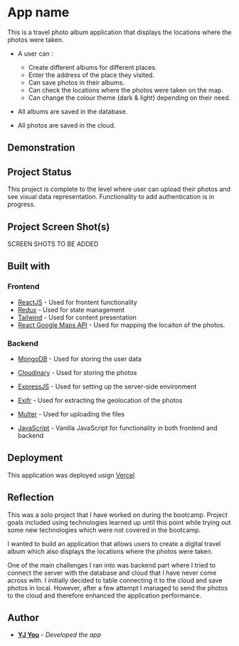 # App name

This is a travel photo album application that displays the locations where the photos were taken.

- A user can :
  - Create different albums for different places.
  - Enter the address of the place they visited.
  - Can save photos in their albums.
  - Can check the locations where the photos were taken on       the map.
  - Can change the colour theme (dark & light) depending on their need.

- All albums are saved in the database.
- All photos are saved in the cloud.

## Demonstration
<!-- [Demo the project in production](https://triplanner.netlify.app/) -->

## Project Status
This project is complete to the level where user can upload their photos and see visual data representation. Functionality to add authentication is in progress.

## Project Screen Shot(s)
SCREEN SHOTS TO BE ADDED

## Built with
### Frontend
- [ReactJS](https://reactjs.org/) - Used for frontent functionality
- [Redux](https://redux.js.org/) - Used for state management
- [Tailwind](https://tailwindcss.com/) - Used for content presentation
- [React Google Maps API](https://react-google-maps-api-docs.netlify.app/) - Used for mapping the locaiton of the photos.

### Backend
- [MongoDB](https://www.mongodb.com/) - Used for storing the user data
- [Cloudinary](https://cloudinary.com/) - Used for storing the photos 
- [ExpressJS](https://nodejs.org/en/) - Used for setting up the server-side environment
- [Exifr](https://github.com/MikeKovarik/exifr) - Used for extracting the geolocation of the photos
- [Multer](https://github.com/expressjs/multer) - Used for uploading the files

- [JavaScript](https://developer.mozilla.org/en-US/docs/Web/JavaScript) - Vanilla JavaScript for functionality in both frontend and backend

## Deployment
This application was deployed usign [Vercel](https://vercel.com)

## Reflection
This was a solo project that I have worked on during the bootcamp. Project goals included using technologies learned up until this point while trying out some new technologies which were not covered in the bootcamp.

I wanted to build an application that allows users to create a digital travel album which also displays the locations where the photos were taken.

One of the main challenges I ran into was backend part where I tried to connect the server with the database and cloud that I have never come across with. I initially decided to table connecting it to the cloud and save photos in local. However, after a few attempt I managed to send the photos to the cloud and therefore enhanced the application performance.



## Author
- **[YJ You](https://github.com/DEV-YJY)** - *Developed the app*
